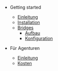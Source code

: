 * Getting started
  * [Einleitung](README.md)
  * [Installation](install.md)
  * [Bridges](bridges/README.md)
    * [Aufbau](bridges/structure.md)
    * [Konfiguration](bridges/config.md)

* Für Agenturen
  * [Einleitung](agency/README.md)
  * [Kosten](agency/prices.md)
